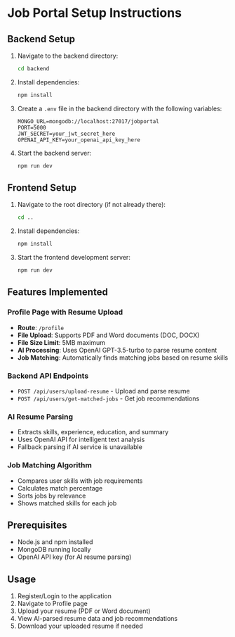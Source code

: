 # Job Portal Setup Instructions

## Backend Setup

1. Navigate to the backend directory:

   ```bash
   cd backend
   ```

2. Install dependencies:

   ```bash
   npm install
   ```

3. Create a `.env` file in the backend directory with the following variables:

   ```
   MONGO_URL=mongodb://localhost:27017/jobportal
   PORT=5000
   JWT_SECRET=your_jwt_secret_here
   OPENAI_API_KEY=your_openai_api_key_here
   ```

4. Start the backend server:
   ```bash
   npm run dev
   ```

## Frontend Setup

1. Navigate to the root directory (if not already there):

   ```bash
   cd ..
   ```

2. Install dependencies:

   ```bash
   npm install
   ```

3. Start the frontend development server:
   ```bash
   npm run dev
   ```

## Features Implemented

### Profile Page with Resume Upload

- **Route**: `/profile`
- **File Upload**: Supports PDF and Word documents (DOC, DOCX)
- **File Size Limit**: 5MB maximum
- **AI Processing**: Uses OpenAI GPT-3.5-turbo to parse resume content
- **Job Matching**: Automatically finds matching jobs based on resume skills

### Backend API Endpoints

- `POST /api/users/upload-resume` - Upload and parse resume
- `POST /api/users/get-matched-jobs` - Get job recommendations

### AI Resume Parsing

- Extracts skills, experience, education, and summary
- Uses OpenAI API for intelligent text analysis
- Fallback parsing if AI service is unavailable

### Job Matching Algorithm

- Compares user skills with job requirements
- Calculates match percentage
- Sorts jobs by relevance
- Shows matched skills for each job

## Prerequisites

- Node.js and npm installed
- MongoDB running locally
- OpenAI API key (for AI resume parsing)

## Usage

1. Register/Login to the application
2. Navigate to Profile page
3. Upload your resume (PDF or Word document)
4. View AI-parsed resume data and job recommendations
5. Download your uploaded resume if needed
